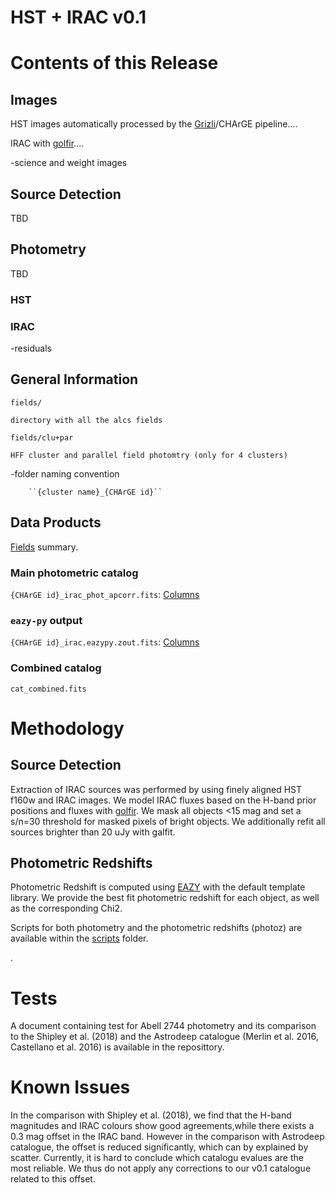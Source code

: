 
# HST + IRAC v0.1

# Contents of this Release

## Images

HST images automatically processed by the [Grizli](https://github.com/gbrammer/grizli)/CHArGE pipeline....

IRAC with [golfir](https://github.com/gbrammer/golfir)....

-science and weight images

## Source Detection
TBD

## Photometry
TBD

### HST

### IRAC

-residuals

## General Information

``fields/``

	directory with all the alcs fields

``fields/clu+par``

	HFF cluster and parallel field photomtry (only for 4 clusters)

-folder naming convention

        ``{cluster name}_{CHArGE id}``

## Data Products

[Fields](./fields.md) summary.

### Main photometric catalog

``{CHArGE id}_irac_phot_apcorr.fits``: [Columns](./phot_apcorr_columns.md)

### ``eazy-py`` output

``{CHArGE id}_irac.eazypy.zout.fits``: [Columns](./zout_columns.md)

### Combined catalog

``cat_combined.fits``

# Methodology

## Source Detection

Extraction of IRAC sources was performed by using finely aligned HST f160w and IRAC images. We model IRAC fluxes based on the H-band prior positions and fluxes with [golfir](https://github.com/gbrammer/golfir). We mask all objects <15 mag and set a s/n=30 threshold for masked pixels of bright objects. We additionally refit all sources brighter than 20 uJy with galfit.


## Photometric Redshifts

Photometric Redshift is computed using [EAZY](https://github.com/gbrammer/eazy-py) with the default template library. We provide the best fit photometric redshift for each object,
as well as the corresponding Chi2.


Scripts for both photometry and the photometric redshifts (photoz) are available within the [scripts](./scripts) folder.

.

Tests
=====

A document containing test for Abell 2744 photometry and its comparison to the Shipley et al. (2018) and the Astrodeep catalogue (Merlin et al.  2016, Castellano et al.  2016) is available in the reposittory.

Known Issues
============

In the comparison with Shipley et al. (2018), we find that the H-band magnitudes and IRAC colours show good agreements,while there exists a 0.3 mag offset in the IRAC band.  However in the comparison with Astrodeep catalogue, the offset is reduced significantly, which can by explained by scatter.  Currently, it is hard to conclude which catalogu evalues are the most reliable.  We thus do not apply any corrections to our v0.1 catalogue related to this offset.

